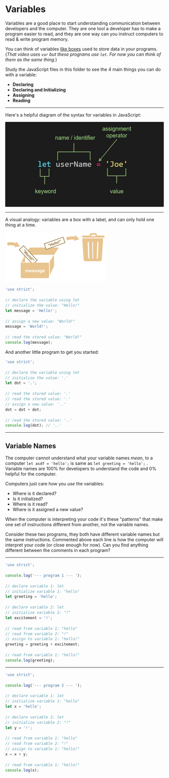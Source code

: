 # Variables

Variables are a good place to start understanding communication between
developers and the computer. They are one tool a developer has to make a program
easier to read, and they are one way can you instruct computers to read & write
program memory.

You can think of variables
[like boxes](https://www.youtube.com/watch?v=Jvrszgiexg0) used to store data in
your programs. (_That video uses `var` but these programs use `let`. For now you
can think of them as the same thing._)

Study the JavaScript files in this folder to see the 4 main things you can do
with a variable:

- **Declaring**
- **Declaring and Initializing**
- **Assigning**
- **Reading**

---

Here's a helpful diagram of the syntax for variables in JavaScript:

[![variable: declare, initialize](../assets/variable-declare-initialize.jpg)](https://blog.jordanholt.dev/learn-javascript-variables/)

---

A visual analogy: variables are a box with a label, and can only hold one thing
at a time.

[![variable box](../assets/variable-box.png)](https://javascript.info/variables)

```js
'use strict';

// declare the variable using let
// initialize the value: "Hello!"
let message = 'Hello!';

// assign a new value: "World!"
message = 'World!';

// read the stored value: "World!"
console.log(message);
```

And another little program to get you started:

```js
'use strict';

// declare the variable using let
// initialize the value: '.'
let dot = '.';

// read the stored value: '.'
// read the stored value: '.'
// assign a new value: '..'
dot = dot + dot;

// read the stored value: '..'
console.log(dot); // '..'
```

---

## Variable Names

The computer cannot understand what your variable names _mean_, to a computer
`let asdf = 'hello';` is same as `let greeting = 'hello';` . Variable names are
100% for developers to understand the code and 0% helpful for the computer.

Computers just care how you _use_ the variables:

- Where is it declared?
- Is it initialized?
- Where is it read?
- Where is it assigned a new value?

When the computer is interpreting your code it's these "patterns" that make one
set of instructions different from another, not the variable names.

Consider these two programs, they both have different variable names but the
same instructions. Commented above each line is how the computer will interpret
your code (or close enough for now). Can you find anything different between the
comments in each program?

---

```js
'use strict';

console.log('--- program 1 --- ');

// declare variable 1: let
// initialize variable 1: "hello"
let greeting = 'hello';

// declare variable 2: let
// initialize variable 2: "!"
let excitement = '!';

// read from variable 1: "hello"
// read from variable 2: "!"
// assign to variable 1: "hello!"
greeting = greeting + excitement;

// read from variable 1: "hello!"
console.log(greeting);
```

---

```js
'use strict';

console.log('--- program 2 --- ');

// declare variable 1: let
// initialize variable 1: "hello"
let x = 'hello';

// declare variable 2: let
// initialize variable 2: "!"
let y = '!';

// read from variable 1: "hello"
// read from variable 2: "!"
// assign to variable 1: "hello!"
x = x + y;

// read from variable 1: "hello!"
console.log(x);
```
